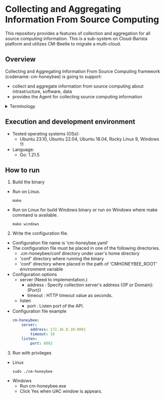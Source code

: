 # Collecting and Aggregating Information From Source Computing
This repository provides a features of collection and aggregation for all source computing information. This is a sub-system on Cloud-Barista platform and utilizes CM-Beetle to migrate a multi-cloud.

## Overview

Collecting and Aggregating Information From Source Computing framework (codename: cm-honeybee) is going to support:

* collect and aggregate information from source computing about intrastructure, software, data
* provides the Agent for collecting source computing information

<details>
    <summary>Terminology</summary>

* Source Computing  
  The source computing, serving as the target for configuration and information collection, for the migration to multi-cloud
* Target Computing  
  The target computing is migration target as multi-cloud

</details>

## Execution and development environment
* Tested operating systems (OSs):
  * Ubuntu 23.10, Ubuntu 22.04, Ubuntu 18.04, Rocky Linux 9, Windows 11
* Language:
  * Go: 1.21.5

## How to run

1. Build the binary
  - Run on Linux.
    ```shell
    make
    ```
  - Run on Linux for build Windows binary or run on Windows where make command is available.
    ```shell
    make windows
    ```

2. Write the configuration file.
  - Configuration file name is 'cm-honeybee.yaml'
  - The configuration file must be placed in one of the following directories.
    - .cm-honeybee/conf directory under user's home directory
    - 'conf' directory where running the binary
    - 'conf' directory where placed in the path of 'CMHONEYBEE_ROOT' environment variable
  - Configuration options
    - server (Need to implementation.)
      - address : Specify collection server's address ({IP or Domain}:{Port})
      - timeout : HTTP timeout value as seconds.
    - listen
      - port : Listen port of the API.
  - Configuration file example
    ```yaml
    cm-honeybee:
        server:
            address: 172.16.0.10:8081
            timeout: 10
        listen:
            port: 8082
    ```

3. Run with privileges
  - Linux
    ```shell
    sudo ./cm-honeybee
    ```
  - Windows
    - Run cm-honeybee.exe
    - Click Yes when UAC window is appears.